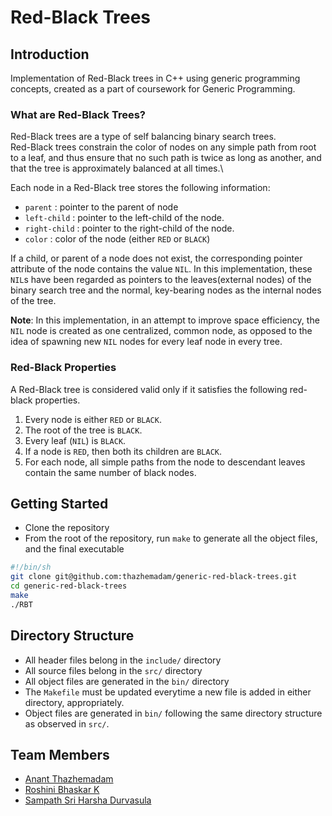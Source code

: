 # Red-Black Trees

## Introduction

Implementation of Red-Black trees in C++ using generic programming concepts, created as a part of coursework for Generic Programming.

### What are Red-Black Trees?

Red-Black trees are a type of self balancing binary search trees.\
Red-Black trees constrain the color of nodes on any simple path from root to a leaf, and thus ensure that no such path is twice as long as another, and that the tree is approximately balanced at all times.\

Each node in a Red-Black tree stores the following information:

* `parent` : pointer to the parent of node
* `left-child` : pointer to the left-child of the node.
* `right-child` : pointer to the right-child of the node.
* `color` : color of the node (either `RED` or `BLACK`)

If a child, or parent of a node does not exist, the corresponding pointer attribute of the node contains the value `NIL`. In this implementation, these `NIL`s have been regarded as pointers to the leaves(external nodes) of the binary search tree and the normal, key-bearing nodes as the internal nodes of the tree.

**Note**:
In this implementation, in an attempt to improve space efficiency, the `NIL` node is created as one centralized, common node, as opposed to the idea of spawning new `NIL` nodes for every leaf node in every tree.

### Red-Black Properties

A Red-Black tree is considered valid only if it satisfies the following red-black properties.

1. Every node is either `RED` or `BLACK`.
2. The root of the tree is `BLACK`.
3. Every leaf (`NIL`) is `BLACK`.
4. If a node is `RED`, then both its children are `BLACK`.
5. For each node, all simple paths from the node to descendant leaves contain the same number of black nodes.

## Getting Started

* Clone the repository
* From the root of the repository, run `make` to generate all the object files, and the final executable

```bash
#!/bin/sh
git clone git@github.com:thazhemadam/generic-red-black-trees.git
cd generic-red-black-trees
make
./RBT
```

## Directory Structure

* All header files belong in the `include/` directory
* All source files belong in the `src/` directory
* All object files are generated in the `bin/` directory
* The `Makefile` must be updated everytime a new file is added in either directory, appropriately.
* Object files are generated in `bin/` following the same directory structure as observed in `src/`.

## Team Members

* [Anant Thazhemadam](https://github.com/thazhemadam)
* [Roshini Bhaskar K](https://github.com/roshbhaskar)
* [Sampath Sri Harsha Durvasula](https://github.com/harsha-source)
